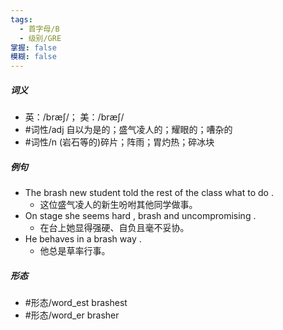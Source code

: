 ```yaml
---
tags:
  - 首字母/B
  - 级别/GRE
掌握: false
模糊: false
---
```

##### 词义
- 英：/bræʃ/； 美：/bræʃ/
- #词性/adj  自以为是的；盛气凌人的；耀眼的；嘈杂的
- #词性/n  (岩石等的)碎片；阵雨；胃灼热；碎冰块
##### 例句
- The brash new student told the rest of the class what to do .
	- 这位盛气凌人的新生吩咐其他同学做事。
- On stage she seems hard , brash and uncompromising .
	- 在台上她显得强硬、自负且毫不妥协。
- He behaves in a brash way .
	- 他总是草率行事。
##### 形态
- #形态/word_est brashest
- #形态/word_er brasher

